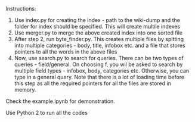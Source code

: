 Instructions:

1. Use index.py for creating the index - path to the wiki-dump and the folder for index should be specified. This will create multile indexes
2. Use merger.py to merge the above created index into one sorted file
3. After step 2, run byte_finder.py. This creates multiple files by spltting into multiple categories - body, title, infobox etc. and a file that stores pointers to all the words in the above files
4. Now, use search.py to search for queries. There can be two types of queries - field/general. On choosing f, you wil be asked to search by multiple field types - infobox, body, categories etc. Otherwise, you can type in a general query. Note that there is a lot of loading time before this step as all the required pointers for all the files are stored in memory.

Check the example.ipynb for demonstration. 

Use Python 2 to run all the codes

